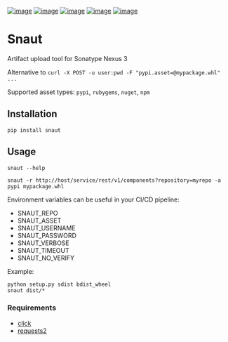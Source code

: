 [![image](https://travis-ci.org/perewall/snaut.svg?branch=master)](https://travis-ci.org/perewall/snaut)
[![image](https://codecov.io/gh/perewall/snaut/branch/master/graph/badge.svg)](https://codecov.io/gh/perewall/snaut)
[![image](https://img.shields.io/pypi/pyversions/snaut.svg)](https://pypi.org/project/snaut/)
[![image](https://img.shields.io/pypi/l/snaut.svg)](https://pypi.org/project/snaut/)
[![image](https://img.shields.io/pypi/v/snaut.svg)](https://pypi.org/project/snaut/)


# Snaut
Artifact upload tool for Sonatype Nexus 3

Alternative to `curl -X POST -u user:pwd -F "pypi.asset=@mypackage.whl" ...`

Supported asset types: `pypi`, `rubygems`, `nuget`, `npm`


## Installation
`pip install snaut`


## Usage
`snaut --help`

`snaut -r http://host/service/rest/v1/components?repository=myrepo -a pypi mypackage.whl`

Environment variables can be useful in your CI/CD pipeline:
- SNAUT_REPO
- SNAUT_ASSET
- SNAUT_USERNAME
- SNAUT_PASSWORD
- SNAUT_VERBOSE
- SNAUT_TIMEOUT
- SNAUT_NO_VERIFY

Example:
```
python setup.py sdist bdist_wheel
snaut dist/*
```


### Requirements
* [click](https://click.palletsprojects.com)
* [requests2](https://2.python-requests.org)
